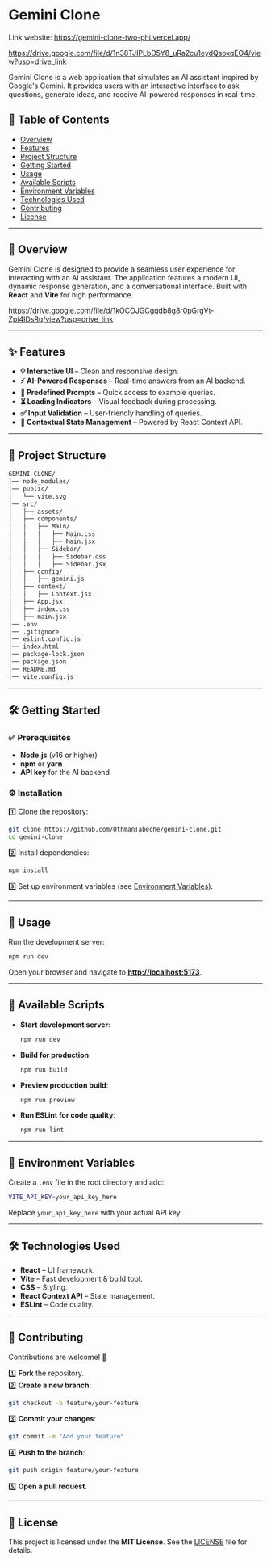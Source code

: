 # Gemini Clone  

Link website: https://gemini-clone-two-phi.vercel.app/

https://drive.google.com/file/d/1n38TJIPLbD5Y8_uRa2cu1eydQsoxqEO4/view?usp=drive_link

Gemini Clone is a web application that simulates an AI assistant inspired by Google's Gemini. It provides users with an interactive interface to ask questions, generate ideas, and receive AI-powered responses in real-time.  

## 📌 Table of Contents  
- [Overview](#overview)  
- [Features](#features)  
- [Project Structure](#project-structure)  
- [Getting Started](#getting-started)  
- [Usage](#usage)  
- [Available Scripts](#available-scripts)  
- [Environment Variables](#environment-variables)  
- [Technologies Used](#technologies-used)  
- [Contributing](#contributing)  
- [License](#license)  

---

## 🚀 Overview  
Gemini Clone is designed to provide a seamless user experience for interacting with an AI assistant. The application features a modern UI, dynamic response generation, and a conversational interface. Built with **React** and **Vite** for high performance.  

https://drive.google.com/file/d/1kOCOJGCgqdb8g8r0pGrgVt-Zpi4IDsRq/view?usp=drive_link

---

## ✨ Features  
- **💡 Interactive UI** – Clean and responsive design.  
- **⚡ AI-Powered Responses** – Real-time answers from an AI backend.  
- **📌 Predefined Prompts** – Quick access to example queries.  
- **⏳ Loading Indicators** – Visual feedback during processing.  
- **✅ Input Validation** – User-friendly handling of queries.  
- **🧠 Contextual State Management** – Powered by React Context API.  

---

## 📂 Project Structure  

```bash
GEMINI-CLONE/
│── node_modules/
│── public/
│   └── vite.svg
│── src/
│   ├── assets/
│   ├── components/
│   │   ├── Main/
│   │   │   ├── Main.css
│   │   │   ├── Main.jsx
│   │   ├── Sidebar/
│   │   │   ├── Sidebar.css
│   │   │   ├── Sidebar.jsx
│   ├── config/
│   │   ├── gemini.js
│   ├── context/
│   │   ├── Context.jsx
│   ├── App.jsx
│   ├── index.css
│   ├── main.jsx
│── .env
│── .gitignore
│── eslint.config.js
│── index.html
│── package-lock.json
│── package.json
│── README.md
│── vite.config.js
```

---

## 🛠 Getting Started  

### ✅ Prerequisites  
- **Node.js** (v16 or higher)  
- **npm** or **yarn**  
- **API key** for the AI backend  

### ⚙️ Installation  

1️⃣ Clone the repository:  
```bash
git clone https://github.com/OthmanTabeche/gemini-clone.git
cd gemini-clone
```

2️⃣ Install dependencies:  
```bash
npm install
```

3️⃣ Set up environment variables (see [Environment Variables](#environment-variables)).  

---

## 🚀 Usage  

Run the development server:  
```bash
npm run dev
```

Open your browser and navigate to **[http://localhost:5173](http://localhost:5173)**.  

---

## 📜 Available Scripts  

- **Start development server**:  
  ```bash
  npm run dev
  ```  
- **Build for production**:  
  ```bash
  npm run build
  ```  
- **Preview production build**:  
  ```bash
  npm run preview
  ```  
- **Run ESLint for code quality**:  
  ```bash
  npm run lint
  ```  

---

## 🔑 Environment Variables  

Create a `.env` file in the root directory and add:  

```bash
VITE_API_KEY=your_api_key_here
```

Replace `your_api_key_here` with your actual API key.  

---

## 🛠 Technologies Used  

- **React** – UI framework.  
- **Vite** – Fast development & build tool.  
- **CSS** – Styling.  
- **React Context API** – State management.  
- **ESLint** – Code quality.  

---

## 👥 Contributing  

Contributions are welcome! 🚀  

1️⃣ **Fork** the repository.  
2️⃣ **Create a new branch**:  
   ```bash
   git checkout -b feature/your-feature
   ```  
3️⃣ **Commit your changes**:  
   ```bash
   git commit -m "Add your feature"
   ```  
4️⃣ **Push to the branch**:  
   ```bash
   git push origin feature/your-feature
   ```  
5️⃣ **Open a pull request**.  

---

## 📜 License  
This project is licensed under the **MIT License**. See the [LICENSE](LICENSE) file for details.  
